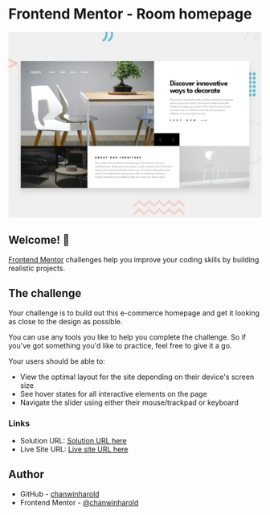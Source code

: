 # Frontend Mentor - Room homepage

![Design preview for the Room homepage coding challenge](preview.jpg)

## Welcome! 👋

[Frontend Mentor](https://www.frontendmentor.io) challenges help you improve your coding skills by building realistic projects.

## The challenge

Your challenge is to build out this e-commerce homepage and get it looking as close to the design as possible.

You can use any tools you like to help you complete the challenge. So if you've got something you'd like to practice, feel free to give it a go.

Your users should be able to:

- View the optimal layout for the site depending on their device's screen size
- See hover states for all interactive elements on the page
- Navigate the slider using either their mouse/trackpad or keyboard


### Links

- Solution URL: [Solution URL here](https://github.com/chanwinharold/room-homepage-master)
- Live Site URL: [Live site URL here](https://room-homepage-master-lovat-kappa.vercel.app/)

## Author

- GitHub - [chanwinharold](https://github.com/chanwinharold)
- Frontend Mentor - [@chanwinharold](https://www.frontendmentor.io/profile/chanwinharold)
